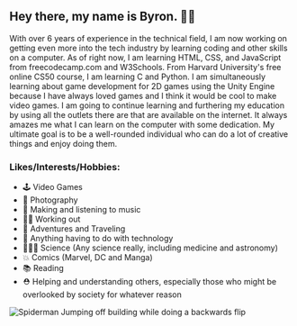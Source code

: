 ## Hey there, my name is Byron. 👋🏽

With over 6 years of experience in the technical field, I am now working on getting even more into the tech industry by learning coding and other skills on a computer. As of right now, I am learning HTML, CSS, and JavaScript from freecodecamp.com and W3Schools. From Harvard University's free online CS50 course, I am learning C and Python. I am simultaneously learning about game development for 2D games using the Unity Engine because I have always loved games and I think it would be cool to make video games.
I am going to continue learning and furthering my education by using all the outlets there are that are available on the internet. It always amazes me what I can learn on the computer with some dedication. My ultimate goal is to be a well-rounded individual who can do a lot of creative things and enjoy doing them.

### Likes/Interests/Hobbies:
* 🕹️ Video Games
* 📸 Photography
* 🎵 Making and listening to music
* 🏋🏽 Working out
* 🚗 Adventures and Traveling
* 📱 Anything having to do with technology
* 👨🏽‍🔬 Science (Any science really, including medicine and astronomy)
* 💥 Comics (Marvel, DC and Manga)
* 📚 Reading
* ⛑️ Helping and understanding others, especially those who might be overlooked by society for whatever reason

![Spiderman Jumping off building while doing a backwards flip](https://media1.giphy.com/media/l46C5YyhNUlhFLlio/giphy.gif?cid=790b7611df538b7cde8e1da81dbf01e0500ed0304bd8c917&rid=giphy.gif&ct=g) 
